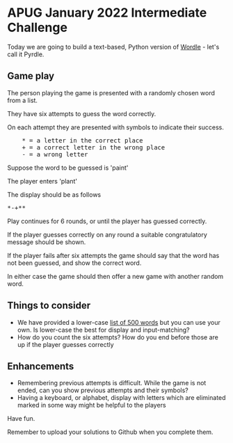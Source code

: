 # APUG January 2022 Intermediate Challenge

Today we are going to build a text-based, Python version of [Wordle](https://www.powerlanguage.co.uk/wordle/) - let's call it Pyrdle. 

## Game play

The person playing the game is presented with a randomly chosen word from a list. 

They have six attempts to guess the word correctly. 

On each attempt they are presented with symbols to indicate their success. 

<pre>
	* = a letter in the correct place
	+ = a correct letter in the wrong place
	- = a wrong letter
</pre>

Suppose the word to be guessed is 'paint'

The player enters 'plant'

The display should be as follows

<pre>
*-+**
</pre>

Play continues for 6 rounds, or until the player has guessed correctly. 

If the player guesses correctly on any round a suitable congratulatory message should be shown. 

If the player fails after six attempts the game should say that the word has not been guessed, and show the correct word. 

In either case the game should then offer a new game with another random word. 

## Things to consider

* We have provided a lower-case [list of 500 words](https://github.com/PythonAberdeen/user_group/blob/master/2022-01/intermediate/wordlist.txt) but you can use your own. Is lower-case the best for display and input-matching? 
* How do you count the six attempts? How do you end before those are up if the player guesses correctly

## Enhancements 

* Remembering previous attempts is difficult. While the game is not ended, can you show previous attempts and their symbols? 
* Having a keyboard, or alphabet, display with letters which are eliminated marked in some way might be helpful to the players 


Have fun. 

Remember to upload your solutions to Github when you complete them. 




